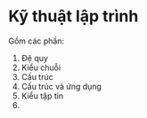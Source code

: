 # Kỹ thuật lập trình 

Gồm các phần: 
1. Đệ quy
2. Kiểu chuỗi
3. Cấu trúc
4. Cấu trúc và ứng dụng
5. Kiểu tập tin
6. 
